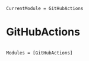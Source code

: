 ```@meta
CurrentModule = GitHubActions
```

# GitHubActions

```@index
```

```@autodocs
Modules = [GitHubActions]
```
